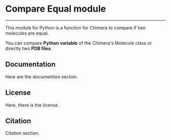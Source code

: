 # Compare Equal module
---

This module for Python is a function for Chimera to compare if two molecules are equal.

You can compare **Python variable** of the Chimera's Molecule class or directly two **PDB files**. 

## Documentation

Here are the documention section.

## License

Here, there is the license.

## Citation

Citation section. 
